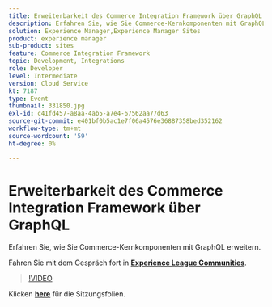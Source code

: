 ```yaml
---
title: Erweiterbarkeit des Commerce Integration Framework über GraphQL
description: Erfahren Sie, wie Sie Commerce-Kernkomponenten mit GraphQL erweitern. Diese Sitzung wurde im Rahmen des Adobe Developers Live Content-Ereignisses bereitgestellt.
solution: Experience Manager,Experience Manager Sites
product: experience manager
sub-product: sites
feature: Commerce Integration Framework
topic: Development, Integrations
role: Developer
level: Intermediate
version: Cloud Service
kt: 7187
type: Event
thumbnail: 331850.jpg
exl-id: c41fd457-a8aa-4ab5-a7e4-67562aa77d63
source-git-commit: e401bf0b5ac1e7f06a4576e36887358bed352162
workflow-type: tm+mt
source-wordcount: '59'
ht-degree: 0%

---
```


# Erweiterbarkeit des Commerce Integration Framework über GraphQL

Erfahren Sie, wie Sie Commerce-Kernkomponenten mit GraphQL erweitern.

Fahren Sie mit dem Gespräch fort in **[Experience League Communities](https://adobe.ly/36Yd3v6)**.

>[!VIDEO](https://video.tv.adobe.com/v/331850/?quality=12&learn=on&hidetitle=true)

Klicken **[here](/help/adobe-developers-live/assets/cif-extensibility-graphql.pdf)** für die Sitzungsfolien.
